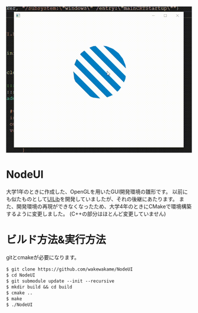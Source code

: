 ![image](image/image.gif)

# NodeUI
大学1年のときに作成した、OpenGLを用いたGUI開発環境の雛形です。
以前にも似たものとして[UILib](https://github.com/wakewakame/UILib)を開発していましたが、それの後継にあたります。
また、開発環境の再現ができなくなったため、大学4年のときにCMakeで環境構築するように変更しました。
(C++の部分はほとんど変更していません)

# ビルド方法&実行方法
gitとcmakeが必要になります。  

```
$ git clone https://github.com/wakewakame/NodeUI
$ cd NodeUI
$ git submodule update --init --recursive
$ mkdir build && cd build
$ cmake ..
$ make
$ ./NodeUI
```
